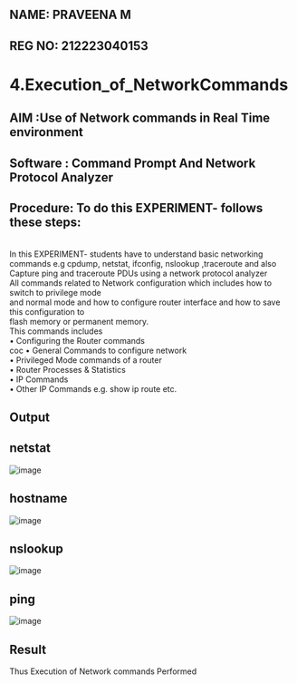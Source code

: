 ## NAME: PRAVEENA M
## REG NO: 212223040153
# 4.Execution_of_NetworkCommands
## AIM :Use of Network commands in Real Time environment
## Software : Command Prompt And Network Protocol Analyzer
## Procedure: To do this EXPERIMENT- follows these steps:
<BR>
In this EXPERIMENT- students have to understand basic networking commands e.g cpdump, netstat, ifconfig, nslookup ,traceroute and also Capture ping and traceroute PDUs using a network protocol analyzer 
<BR>
All commands related to Network configuration which includes how to switch to privilege mode
<BR>
and normal mode and how to configure router interface and how to save this configuration to
<BR>
flash memory or permanent memory.
<BR>
This commands includes
<BR>
• Configuring the Router commands
<BR>coc
• General Commands to configure network
<BR>
• Privileged Mode commands of a router 
<BR>
• Router Processes & Statistics
<BR>
• IP Commands
<BR>
• Other IP Commands e.g. show ip route etc.
<BR>

## Output
## netstat
![image](https://github.com/user-attachments/assets/20ee7c17-cc03-4a51-b928-832bfb6fc01d)


## hostname
![image](https://github.com/user-attachments/assets/ed26442b-0deb-420d-af00-54b160a56372)

## nslookup
![image](https://github.com/user-attachments/assets/aad70b62-7f94-4495-bae1-a6afd72a387e)

## ping
![image](https://github.com/user-attachments/assets/f27f7c10-92f3-460e-b6e1-d6829e468878)

## Result
Thus Execution of Network commands Performed 
